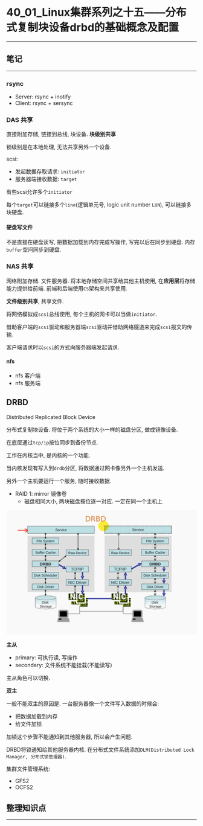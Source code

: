 # 40_01_Linux集群系列之十五——分布式复制块设备drbd的基础概念及配置

---

## 笔记

---

### rsync

* Server: rsync + inotify
* Client: rsync + sersync

### DAS 共享

直接附加存储, 链接到总线, 块设备. **块级别共享**

锁级别是在本地处理, 无法共享另外一个设备.

scsi: 
 
* 发起数据存取请求: `initiator`
* 服务器端接收数据: `target`

有些scsi允许多个`initiator`

每个`target`可以链接多个`line`(逻辑单元号, logic unit number `LUN`), 可以链接多块硬盘. 

#### 硬盘写文件

不是直接在硬盘读写, 把数据加载到内存完成写操作, 写完以后在同步到硬盘. 内存`buffer`空间同步到硬盘.

### NAS 共享

网络附加存储. 文件服务器. 将本地存储空间共享给其他主机使用, 在**应用层**将存储能力提供给前端. 前端和后端使用`CS`架构来共享使用. 

**文件级别共享**, 共享文件.

将网络模拟成`scsi`总线使用, 每个主机的网卡可以当做`initiator`. 

借助客户端的`scsi`驱动和服务器端`scsi`驱动并借助网络隧道来完成`scsi`报文的传输.

客户端请求时以`scsi`的方式向服务器端发起请求.

#### nfs

* nfs 客户端
* nfs 服务端

## DRBD

Distributed Replicated Block Device

分布式复制块设备. 将位于两个系统的大小一样的磁盘分区, 做成镜像设备.

在底层通过`tcp/ip`按位同步到备份节点.

工作在内核当中, 是内核的一个功能.

当内核发现有写入到`drdb`分区, 将数据通过网卡像另外一个主机发送.

另外一个主机要运行一个服务, 随时接收数据.

* RAID 1: mirror 镜像卷
	* 磁盘相同大小, 两块磁盘按位逐一对应. 一定在同一个主机上

![drbd](./img/40_01_1.png)

**主从**

* primary: 可执行读, 写操作
* secondary: 文件系统不能挂载(不能读写)

主从角色可以切换.

**双主**

一般不能双主的原因是. 一台服务器像一个文件写入数据的时候会:

* 把数据加载到内存
* 给文件加锁

加锁这个步骤不能通知到其他服务器, 所以会产生问题.

DRBD将锁通知给其他服务器内核. 在分布式文件系统添加`DLM(Distributed Lock Manager, 分布式锁管理器)`.

集群文件管理系统:

* GFS2
* OCFS2

## 整理知识点

---